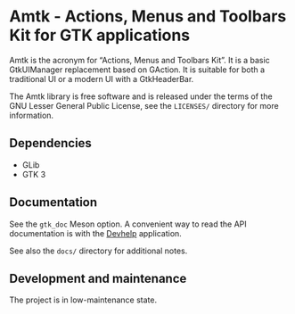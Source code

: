 Amtk - Actions, Menus and Toolbars Kit for GTK applications
===========================================================

Amtk is the acronym for “Actions, Menus and Toolbars Kit”. It is a basic
GtkUIManager replacement based on GAction. It is suitable for both a
traditional UI or a modern UI with a GtkHeaderBar.

The Amtk library is free software and is released under the terms of the
GNU Lesser General Public License, see the `LICENSES/` directory for more
information.

Dependencies
------------

- GLib
- GTK 3

Documentation
-------------

See the `gtk_doc` Meson option. A convenient way to read the API documentation
is with the [Devhelp](https://wiki.gnome.org/Apps/Devhelp) application.

See also the `docs/` directory for additional notes.

Development and maintenance
---------------------------

The project is in low-maintenance state.

